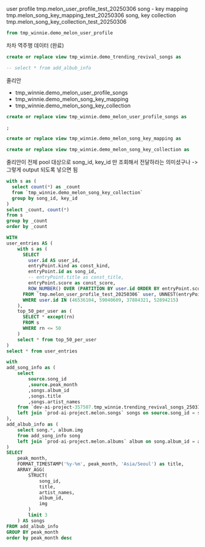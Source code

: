 
user profile
tmp.melon_user_profile_test_20250306
song - key mapping
tmp.melon_song_key_mapping_test_20250306
song, key collection
tmp.melon_song_key_collection_test_20250306

```sql
from tmp_winnie.demo_melon_user_profile
```

차차 역주행 데이터 (완료)
```sql
create or replace view tmp_winnie.demo_trending_revival_songs as 

-- select * from add_albub_info
```

줄리안 
- tmp_winnie.demo_melon_user_profile_songs
- tmp_winnie.demo_melon_song_key_mapping
- tmp_winnie.demo_melon_song_key_collection
```sql
create or replace view tmp_winnie.demo_melon_user_profile_songs as 

;
```
```sql 
create or replace view tmp_winnie.demo_melon_song_key_mapping as 

```
```sql
create or replace view tmp_winnie.demo_melon_song_key_collection as 

```
줄리안이 전체 pool 대상으로 song_id, key_id 만 조회해서 전달하라는 의미셨구나 -> 그렇게 output 되도록 넣으면 됨
```sql
with s as (
  select count(*) as _count
  from `tmp_winnie.demo_melon_song_key_collection`
  group by song_id, key_id
)
select _count, count(*)
from s 
group by _count
order by _count
```

```sql
WITH 
user_entries AS ( 
    with s as (
      SELECT 
        user.id AS user_id, 
        entryPoint.kind as const_kind, 
        entryPoint.id as song_id, 
        -- entryPoint.title as const_title, 
        entryPoint.score as const_score, 
        ROW_NUMBER() OVER (PARTITION BY user.id ORDER BY entryPoint.score desc) AS rn
      FROM `tmp.melon_user_profile_test_20250306` user, UNNEST(entryPoints) entryPoint
      WHERE user.id IN (46536104, 59040609, 37884321, 52894215)
    ),
    top_50_per_user as (
      SELECT * except(rn)
      FROM s
      WHERE rn <= 50
    )
    select * from top_50_per_user
)
select * from user_entries
```

```sql
with
add_song_info as (
    select 
        source.song_id
        ,source.peak_month
        ,songs.album_id
        ,songs.title
        ,songs.artist_names
    from `dev-ai-project-357507.tmp_winnie.trending_revival_songs_250312` source
    left join `prod-ai-project.melon.songs` songs on source.song_id = songs.song_id
),
add_albub_info as (
    select song.*, album.img
    from add_song_info song
    left join `prod-ai-project.melon.albums` album on song.album_id = album.album_id
) 
SELECT 
    peak_month,
    FORMAT_TIMESTAMP('%y-%m', peak_month, 'Asia/Seoul') as title,
    ARRAY_AGG(
        STRUCT(
            song_id,
            title,
            artist_names,
            album_id,
            img
        ) 
        limit 3
    ) AS songs
FROM add_albub_info
GROUP BY peak_month
order by peak_month desc 
```